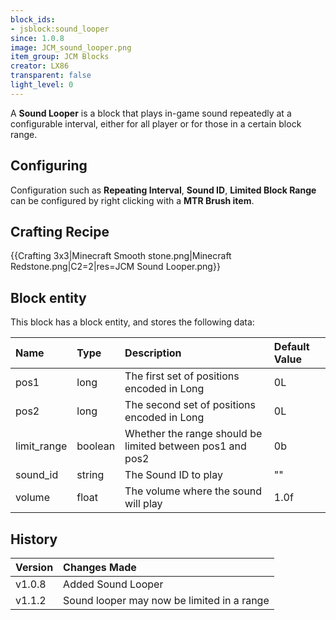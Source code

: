 ```yaml
---
block_ids:
- jsblock:sound_looper
since: 1.0.8
image: JCM_sound_looper.png
item_group: JCM Blocks
creator: LX86
transparent: false
light_level: 0
---
```


A **Sound Looper** is a block that plays in-game sound repeatedly at a configurable interval, either for all player or for those in a certain block range.

## Configuring
Configuration such as **Repeating Interval**, **Sound ID**, **Limited Block Range** can be configured by right clicking with a **MTR Brush item**.

## Crafting Recipe
{{Crafting 3x3|Minecraft Smooth stone.png|Minecraft Redstone.png|C2=2|res=JCM Sound Looper.png}}

## Block entity
This block has a block entity, and stores the following data:

| Name        | Type    | Description                                               | Default Value |
|:------------|:--------|:----------------------------------------------------------|:--------------|
| pos1        | long    | The first set of positions encoded in Long                | 0L            |
| pos2        | long    | The second set of positions encoded in Long               | 0L            |
| limit_range | boolean | Whether the range should be limited between pos1 and pos2 | 0b            |
| sound_id    | string  | The Sound ID to play                                      | ""            |
| volume      | float   | The volume where the sound will play                      | 1.0f          |

## History
| Version | Changes Made                               |
|:--------|:-------------------------------------------|
| v1.0.8  | Added Sound Looper                         |
| v1.1.2  | Sound looper may now be limited in a range |
